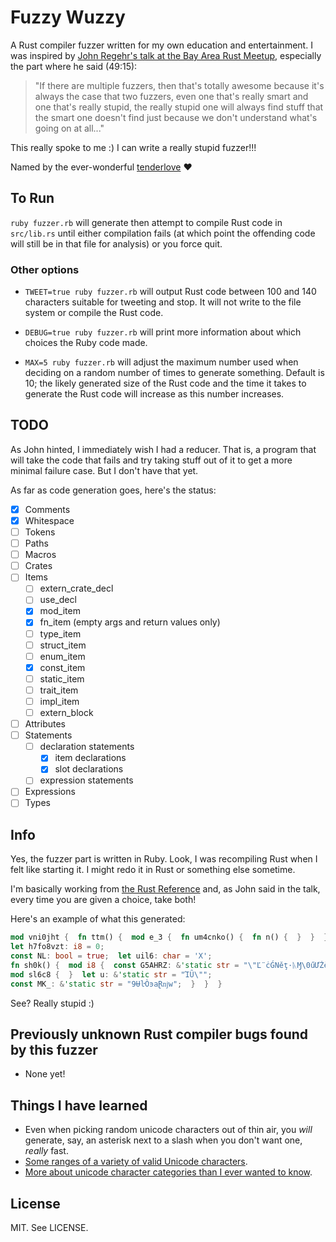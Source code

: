 # Fuzzy Wuzzy

A Rust compiler fuzzer written for my own education and entertainment. I was inspired by [John Regehr's talk at the Bay Area Rust Meetup](https://air.mozilla.org/rust-meetup-may-2014/), especially the part where he said (49:15):

> "If there are multiple fuzzers, then that's totally awesome because it's always the case that two fuzzers, even one that's really smart and one that's really stupid, the really stupid one will always find stuff that the smart one doesn't find just because we don't understand what's going on at all..."

This really spoke to me :) I can write a really stupid fuzzer!!!

Named by the ever-wonderful [tenderlove](https://twitter.com/tenderlove/status/554078018440687616) :heart:

## To Run

`ruby fuzzer.rb` will generate then attempt to compile Rust code in `src/lib.rs` until either compilation fails (at which point the offending code will still be in that file for analysis) or you force quit.

### Other options

* `TWEET=true ruby fuzzer.rb` will output Rust code between 100 and 140 characters suitable for tweeting and stop. It will not write to the file system or compile the Rust code.

* `DEBUG=true ruby fuzzer.rb` will print more information about which choices the Ruby code made.

* `MAX=5 ruby fuzzer.rb` will adjust the maximum number used when deciding on a random number of times to generate something. Default is 10; the likely generated size of the Rust code and the time it takes to generate the Rust code will increase as this number increases.

## TODO

As John hinted, I immediately wish I had a reducer. That is, a program that will take the code that fails and try taking stuff out of it to get a more minimal failure case. But I don't have that yet.

As far as code generation goes, here's the status:

- [x] Comments
- [x] Whitespace
- [ ] Tokens
- [ ] Paths
- [ ] Macros
- [ ] Crates
- [ ] Items
  - [ ] extern_crate_decl
  - [ ] use_decl
  - [x] mod_item
  - [x] fn_item (empty args and return values only)
  - [ ] type_item
  - [ ] struct_item
  - [ ] enum_item
  - [x] const_item
  - [ ] static_item
  - [ ] trait_item
  - [ ] impl_item
  - [ ] extern_block
- [ ] Attributes
- [ ] Statements
  - [ ] declaration statements
    - [x] item declarations
    - [x] slot declarations
  - [ ] expression statements
- [ ] Expressions
- [ ] Types

## Info

Yes, the fuzzer part is written in Ruby. Look, I was recompiling Rust when I felt like starting it. I might redo it in Rust or something else sometime.

I'm basically working from [the Rust Reference](http://doc.rust-lang.org/reference.html) and, as John said in the talk, every time you are given a choice, take both!

Here's an example of what this generated:

```rust
mod vni0jht {  fn ttm() {  mod e_3 {  fn um4cnko() {  fn n() {  }  }  }  let g03r6gznp2: &'static str = "·ìǖ\nŪᚷŰ&;řᛧÞõ";
let h7fo8vzt: i8 = 0;
const NL: bool = true;  let uil6: char = 'X';
fn sh0k() {  mod i8 {  const G5AHRZ: &'static str = "\"Ľ¨ċǴNěţ·ᚣⱮ\0űƯŻěľȌ{\"\"";  }  let pnkfu3l04s: &'static str = "\r\\\0ĤȞ͵\0";
mod sl6c8 {  }  let u: &'static str = "ΊȖ\"";
const MK_: &'static str = "9ɄŀÒͽaⱤǌw";  }  }  }
```

See? Really stupid :)

## Previously unknown Rust compiler bugs found by this fuzzer

* None yet!

## Things I have learned

* Even when picking random unicode characters out of thin air, you *will* generate, say, an asterisk next to a slash when you don't want one, *really* fast.
* [Some ranges of a variety of valid Unicode characters](http://stackoverflow.com/a/21666621/51683).
* [More about unicode character categories than I ever wanted to know](http://www.fileformat.info/info/unicode/category/index.htm).

## License

MIT. See LICENSE.

